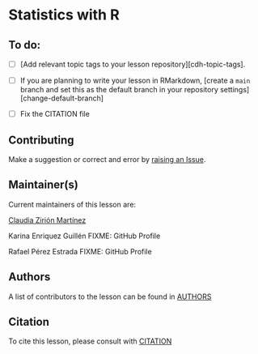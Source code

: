 # Statistics with R

## To do:
* [ ] [Add relevant topic tags to your lesson repository][cdh-topic-tags].


* [ ] If you are planning to write your lesson in RMarkdown,
  [create a `main` branch and set this as the default branch in your repository settings][change-default-branch]

* [ ] Fix the CITATION file

## Contributing

Make a suggestion or correct and error by [raising an Issue](https://github.com/Czirion/estadistica-R/issues).

## Maintainer(s)

Current maintainers of this lesson are:

[Claudia Zirión Martínez](https://github.com/Czirion)

Karina Enriquez Guillén FIXME: GitHub Profile

Rafael Pérez Estrada FIXME: GitHub Profile


## Authors

A list of contributors to the lesson can be found in [AUTHORS](AUTHORS)

## Citation

To cite this lesson, please consult with [CITATION](CITATION)

